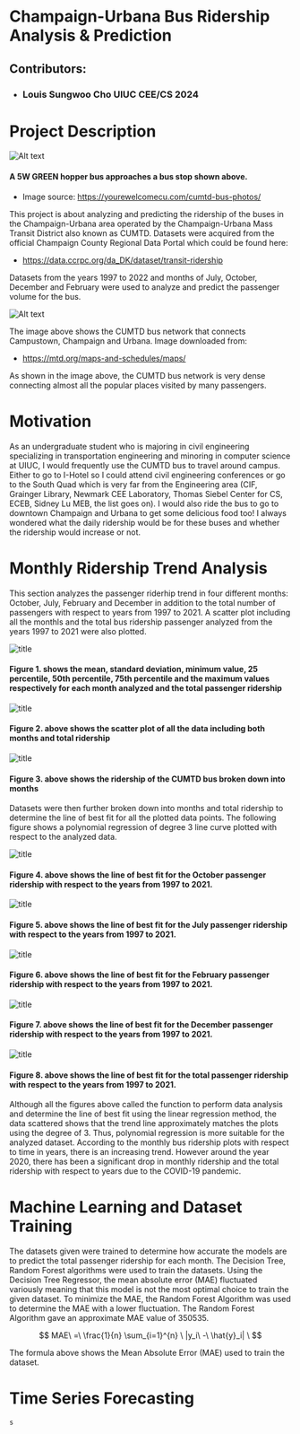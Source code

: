 # Champaign-Urbana Bus Ridership Analysis & Prediction
## Contributors:
- ### Louis Sungwoo Cho UIUC CEE/CS 2024



# Project Description


![Alt text](https://yourewelcomecu.com/wp-content/uploads/2015/09/Church-Neil-web.jpg)


#### A 5W GREEN hopper bus approaches a bus stop shown above. 
- Image source: https://yourewelcomecu.com/cumtd-bus-photos/


This project is about analyzing and predicting the ridership of the buses in the Champaign-Urbana area operated by the Champaign-Urbana Mass Transit District also known as CUMTD. Datasets were acquired from the official Champaign County Regional Data Portal which could be found here:
- https://data.ccrpc.org/da_DK/dataset/transit-ridership

Datasets from the years 1997 to 2022 and months of July, October, December and February were used to analyze and predict the passenger volume for the bus.


![Alt text](https://mtd.org/media/1096/weekday-daytime-no-insets.png?anchor=center&mode=crop&width=1200&height=720&rnd=132734497340000000)


The image above shows the CUMTD bus network that connects Campustown, Champaign and Urbana. Image downloaded from:
- https://mtd.org/maps-and-schedules/maps/

As shown in the image above, the CUMTD bus network is very dense connecting almost all the popular places visited by many passengers.


# Motivation


As an undergraduate student who is majoring in civil engineering specializing in transportation engineering and minoring in computer science at UIUC, I would frequently use the CUMTD bus to travel around campus. Either to go to I-Hotel so I could attend civil engineering conferences or go to the South Quad which is very far from the Engineering area (CIF, Grainger Library, Newmark CEE Laboratory, Thomas Siebel Center for CS, ECEB, Sidney Lu MEB, the list goes on). I would also ride the bus to go to downtown Champaign and Urbana to get some delicious food too! I always wondered what the daily ridership would be for these buses and whether the ridership would increase or not.


# Monthly Ridership Trend Analysis


This section analyzes the passenger riderhip trend in four different months: October, July, February and December in addition to the total number of passengers with respect to years from 1997 to 2021. A scatter plot including all the monthls and the total bus ridership passenger analyzed from the years 1997 to 2021 were also plotted.


![title](images/describe.jpg)


#### Figure 1. shows the mean, standard deviation, minimum value, 25 percentile, 50th percentile, 75th percentile and the maximum values respectively for each month analyzed and the total passenger ridership 


![title](images/anual.png)


#### Figure 2. above shows the scatter plot of all the data including both months and total ridership


![title](images/scatter.png)


#### Figure 3. above shows the ridership of the CUMTD bus broken down into months


Datasets were then further broken down into months and total ridership to determine the line of best fit for all the plotted data points. The following figure shows a polynomial regression of degree 3 line curve plotted with respect to the analyzed data.


![title](images/oct.png)


#### Figure 4. above shows the line of best fit for the October passenger ridership with respect to the years from 1997 to 2021.


![title](images/july.png)


#### Figure 5. above shows the line of best fit for the July passenger ridership with respect to the years from 1997 to 2021.


![title](images/feb.png)


#### Figure 6. above shows the line of best fit for the February passenger ridership with respect to the years from 1997 to 2021.


![title](images/dec.png)


#### Figure 7. above shows the line of best fit for the December passenger ridership with respect to the years from 1997 to 2021.


![title](images/tot.png)


#### Figure 8. above shows the line of best fit for the total passenger ridership with respect to the years from 1997 to 2021.


Although all the figures above called the function to perform data analysis and determine the line of best fit using the linear regression method, the data scattered shows that the trend line approximately matches the plots using the degree of 3. Thus, polynomial regression is more suitable for the analyzed dataset. According to the monthly bus ridership plots with respect to time in years, there is an increasing trend. However around the year 2020, there has been a significant drop in monthly ridership and the total ridership with respect to years due to the COVID-19 pandemic.


# Machine Learning and Dataset Training


The datasets given were trained to determine how accurate the models are to predict the total passenger ridership for each month. The Decision Tree, Random Forest algorithms were used to train the datasets. Using the Decision Tree Regressor, the mean absolute error (MAE) fluctuated variously meaning that this model is not the most optimal choice to train the given dataset. To minimize the MAE, the Random Forest Algorithm was used to determine the MAE with a lower fluctuation. The Random Forest Algorithm gave an approximate MAE value of 350535. 


$$ MAE\ =\ \frac{1}{n} \sum_{i=1}^{n} \ |y_i\ -\ \hat{y}_i| \ $$


The formula above shows the Mean Absolute Error (MAE) used to train the dataset.


# Time Series Forecasting

```python
s
```
